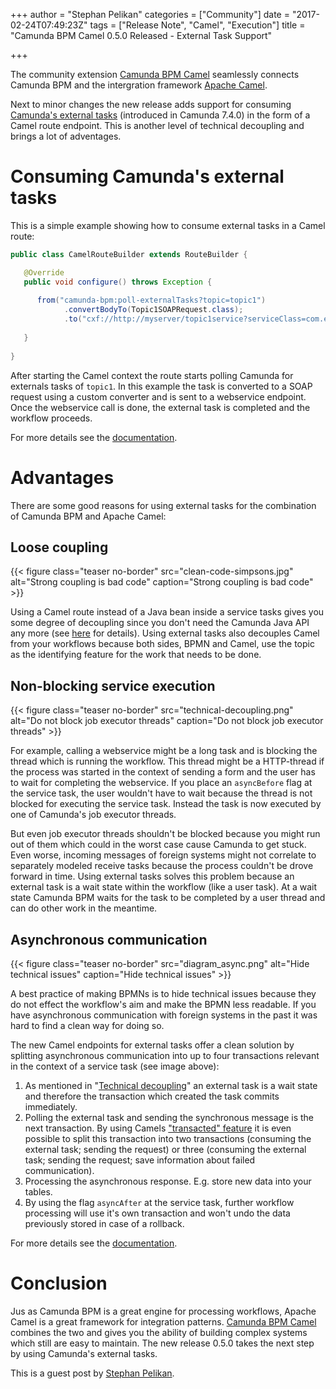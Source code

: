+++
author = "Stephan Pelikan"
categories = ["Community"]
date = "2017-02-24T07:49:23Z"
tags = ["Release Note", "Camel", "Execution"]
title = "Camunda BPM Camel 0.5.0 Released - External Task Support"

+++

The community extension [Camunda BPM Camel](https://github.com/camunda/camunda-bpm-camel) seamlessly connects Camunda BPM and the intergration framework [Apache Camel](http://camel.apache.org/).

Next to minor changes the new release adds support for consuming [Camunda's external tasks](https://docs.camunda.org/manual/latest/user-guide/process-engine/external-tasks/) (introduced in Camunda 7.4.0) in the form of a Camel route endpoint. This is another level of technical decoupling and brings a lot of adventages.

<!--more-->

# Consuming Camunda's external tasks

This is a simple example showing how to consume external tasks in a Camel route: 

```java
public class CamelRouteBuilder extends RouteBuilder {

   @Override
   public void configure() throws Exception {
   
      from("camunda-bpm:poll-externalTasks?topic=topic1")
            .convertBodyTo(Topic1SOAPRequest.class);
            .to("cxf://http://myserver/topic1service?serviceClass=com.example.topic1service&dataFormat=MESSAGE");
            
   }
    
}
```

After starting the Camel context the route starts polling Camunda for externals tasks of `topic1`. In this example the task is converted to a SOAP request using a custom converter and is sent to a webservice endpoint. Once the webservice call is done, the external task is completed and the workflow proceeds.

For more details see the [documentation](https://github.com/camunda/camunda-bpm-camel#camunda-bpmpoll-externaltasks-consuming-external-tasks).

# Advantages

There are some good reasons for using external tasks for the combination of Camunda BPM and Apache Camel:

## Loose coupling

{{< figure class="teaser no-border" src="clean-code-simpsons.jpg" alt="Strong coupling is bad code" caption="Strong coupling is bad code" >}}

Using a Camel route instead of a Java bean inside a service tasks gives you some degree of decoupling since you don't need the Camunda Java API any more (see [here](https://github.com/camunda/camunda-bpm-camel#calling-a-camel-endpoint-service) for details). Using external tasks also decouples Camel from your workflows because both sides, BPMN and Camel, use the topic as the identifying feature for the work that needs to be done.

## Non-blocking service execution

{{< figure class="teaser no-border" src="technical-decoupling.png" alt="Do not block job executor threads" caption="Do not block job executor threads" >}}

For example, calling a webservice might be a long task and is blocking the thread which is running the workflow. This thread might be a HTTP-thread if the process was started in the context of sending a form and the user has to wait for completing the webservice. If you place an `asyncBefore` flag at the service task, the user wouldn't have to wait because the thread is not blocked for executing the service task. Instead the task is now executed by one of Camunda's job executor threads.

But even job executor threads shouldn't be blocked because you might run out of them which could in the worst case cause Camunda to get stuck. Even worse, incoming messages of foreign systems might not correlate to separately modeled receive tasks because the process couldn't be drove forward in time. Using external tasks solves this problem because an external task is a wait state within the workflow (like a user task). At a wait state Camunda BPM waits for the task to be completed by a user thread and can do other work in the meantime.

## Asynchronous communication

{{< figure class="teaser no-border" src="diagram_async.png" alt="Hide technical issues" caption="Hide technical issues" >}}

A best practice of making BPMNs is to hide technical issues because they do not effect the workflow's aim and make the BPMN less readable. If you have asynchronous communication with foreign systems in the past it was hard to find a clean way for doing so.

The new Camel endpoints for external tasks offer a clean solution by splitting asynchronous communication into up to four transactions relevant in the context of a service task (see image above):

1. As mentioned in "[Technical decoupling](#technical-decoupling)" an external task is a wait state and therefore the transaction which created the task commits immediately.
1. Polling the external task and sending the synchronous message is the next transaction. By using Camels ["transacted" feature](http://camel.apache.org/transactional-client.html) it is even possible to split this transaction into two transactions (consuming the external task; sending the request) or three (consuming the external task; sending the request; save information about failed communication).
1. Processing the asynchronous response. E.g. store new data into your tables.
1. By using the flag `asyncAfter` at the service task, further workflow processing will use it's own transaction and won't undo the data previously stored in case of a rollback.

For more details see the [documentation](https://github.com/camunda/camunda-bpm-camel#camunda-bpmasync-externaltask-processing-outstanding-external-tasks).

# Conclusion

Jus as Camunda BPM is a great engine for processing workflows, Apache Camel is a great framework for integration patterns. [Camunda BPM Camel](https://github.com/camunda/camunda-bpm-camel) combines the two and gives you the ability of building complex systems which still are easy to maintain. The new release 0.5.0 takes the next step by using Camunda's external tasks.

This is a guest post by [Stephan Pelikan](mailto:stephan.pelikan@wdw-elab.de).
